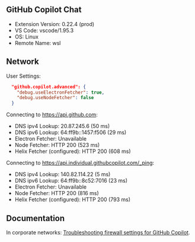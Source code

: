 ## GitHub Copilot Chat

- Extension Version: 0.22.4 (prod)
- VS Code: vscode/1.95.3
- OS: Linux
- Remote Name: wsl

## Network

User Settings:
```json
  "github.copilot.advanced": {
    "debug.useElectronFetcher": true,
    "debug.useNodeFetcher": false
  }
```

Connecting to https://api.github.com:
- DNS ipv4 Lookup: 20.87.245.6 (50 ms)
- DNS ipv6 Lookup: 64:ff9b::1457:f506 (29 ms)
- Electron Fetcher: Unavailable
- Node Fetcher: HTTP 200 (523 ms)
- Helix Fetcher (configured): HTTP 200 (608 ms)

Connecting to https://api.individual.githubcopilot.com/_ping:
- DNS ipv4 Lookup: 140.82.114.22 (5 ms)
- DNS ipv6 Lookup: 64:ff9b::8c52:7016 (23 ms)
- Electron Fetcher: Unavailable
- Node Fetcher: HTTP 200 (816 ms)
- Helix Fetcher (configured): HTTP 200 (793 ms)

## Documentation

In corporate networks: [Troubleshooting firewall settings for GitHub Copilot](https://docs.github.com/en/copilot/troubleshooting-github-copilot/troubleshooting-firewall-settings-for-github-copilot).